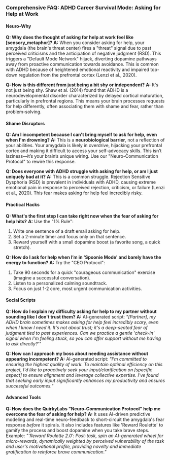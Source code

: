 ### **Comprehensive FAQ: ADHD Career Survival Mode: Asking for Help at Work**

#### **Neuro-Why**

**Q: Why does the thought of asking for help at work feel like [sensory_metaphor]?**
**A:** When you consider asking for help, your amygdala (the brain's threat center) fires a "threat" signal due to past perceived criticisms and the anticipation of negative judgment (RSD). This triggers a "Default Mode Network" hijack, diverting dopamine pathways away from proactive communication towards avoidance. This is common with ADHD because of heightened emotional reactivity and impaired top-down regulation from the prefrontal cortex (Lenzi et al., 2020).

**Q: How is this different from just being a bit shy or independent?**
**A:** It's not just being shy. Shaw et al. (2014) found that ADHD is a neurodevelopmental disorder characterized by delayed cortical maturation, particularly in prefrontal regions. This means your brain processes requests for help differently, often associating them with shame and fear, rather than problem-solving.

#### **Shame Disruptors**

**Q: Am I incompetent because I can't bring myself to ask for help, even when I'm drowning?**
**A:** This is a **neurobiological barrier**, not a reflection of your abilities. Your amygdala is likely in overdrive, hijacking your prefrontal cortex and making it difficult to access your self-advocacy skills. This isn’t laziness—it’s your brain’s unique wiring. Use our "Neuro-Communication Protocol" to rewire this response.

**Q: Does everyone with ADHD struggle with asking for help, or am I just uniquely bad at it?**
**A:** This is a common struggle. Rejection Sensitive Dysphoria (RSD) is prevalent in individuals with ADHD, causing extreme emotional pain in response to perceived rejection, criticism, or failure (Lenzi et al., 2020). This fear makes asking for help feel incredibly risky.

#### **Practical Hacks**

**Q: What's the first step I can take right now when the fear of asking for help hits?**
**A:** Use the "1% Rule":
1.  Write one sentence of a draft email asking for help.
2.  Set a 2-minute timer and focus only on that sentence.
3.  Reward yourself with a small dopamine boost (a favorite song, a quick stretch).

**Q: How do I ask for help when I’m in 'Spoonie Mode' and barely have the energy to function?**
**A:** Try the "CEO Protocol":
1.  Take 90 seconds for a quick "courageous communication" exercise (imagine a successful conversation).
2.  Listen to a personalized calming soundtrack.
3.  Focus on just 1-2 core, most urgent communication activities.

#### **Social Scripts**

**Q: How do I explain my difficulty asking for help to my partner without sounding like I don't trust them?**
**A:** AI-generated script: *"[Partner], my ADHD brain sometimes makes asking for help feel incredibly scary, even when I know I need it. It's not about trust; it's a deep-seated fear of judgment tied to past experiences. Can we practice a gentle 'check-in' signal when I'm feeling stuck, so you can offer support without me having to ask directly?'"*

**Q: How can I approach my boss about needing assistance without appearing incompetent?**
**A:** AI-generated script: *"I'm committed to ensuring the highest quality of work. To maintain optimal efficiency on this project, I'd like to proactively seek your input/clarification on [specific aspect] to ensure alignment and leverage collective expertise. I've found that seeking early input significantly enhances my productivity and ensures successful outcomes."*

#### **Advanced Tools**

**Q: How does the QuirkyLabs "Neuro-Communication Protocol" help me overcome the fear of asking for help?**
**A:** It uses AI-driven predictive modeling and real-time neuro-feedback to short-circuit the amygdala's fear response *before* it spirals. It also includes features like 'Reward Roulette' to gamify the process and boost dopamine when you take brave steps. Example: *"‘Reward Roulette 2.0’: Post-task, spin an AI-generated wheel for micro-rewards, dynamically weighted by perceived vulnerability of the task and user's motivational profile, providing novelty and immediate gratification to reinforce brave communication."*